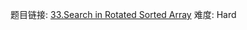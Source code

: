 题目链接: [33.Search in Rotated Sorted Array][1]
难度: Hard

[1]: https://leetcode.com/problems/search-in-rotated-sorted-array/